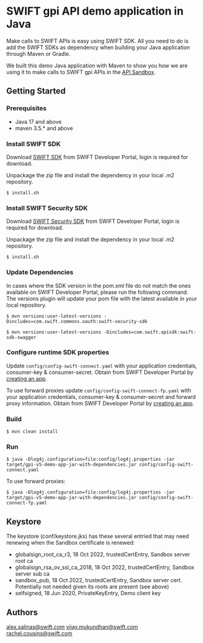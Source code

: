 # SWIFT gpi API demo application in Java

Make calls to SWIFT APIs is easy using SWIFT SDK. All you need to do is add the SWIFT SDKs as dependency when building your Java application through Maven or Gradle.

We built this demo Java application with Maven to show you how we are using it to make calls to SWIFT gpi APIs in the [API Sandbox](https://developer.swift.com/reference#gsg).


## Getting Started ##

### Prerequisites ###
* Java 17 and above
* maven 3.5.* and above

### Install SWIFT SDK ###

Download [SWIFT SDK](https://developer.swift.com/swift-sdk) from SWIFT Developer Portal, login is required for download.

Unpackage the zip file and install the dependency in your local .m2 repository.

```
$ install.sh
```

### Install SWIFT Security SDK ###

Download [SWIFT Security SDK](https://developer.swift.com/swift-sdk) from SWIFT Developer Portal, login is required for download.

Unpackage the zip file and install the dependency in your local .m2 repository.

```
$ install.sh
```

### Update Dependencies ###

In cases where the SDK version in the pom.xml file do not match the ones available on SWIFT Developer Portal, please run the following command. The versions plugin will update your pom file with the latest available in your local repository.

```
$ mvn versions:user-latest-versions -Dincludes=com.swift.commons.oauth:swift-security-sdk
```

```
$ mvn versions:user-latest-versions -Dincludes=com.swift.apisdk:swift-sdk-swagger
```

### Configure runtime SDK properties ###

Update ```config/config-swift-connect.yaml``` with your application credentials, consumer-key & consumer-secret. Obtain from SWIFT Developer Portal by [creating an app](https://developer.swift.com/reference#sandbox-getting-started).

To use forward proxies update ```config/config-swift-connect-fp.yaml``` with your application credentials, consumer-key & consumer-secret and forward proxy information. Obtain from SWIFT Developer Portal by [creating an app](https://developer.swift.com/reference#sandbox-getting-started).

### Build ###

```
$ mvn clean install
```

### Run ###

```
$ java -Dlog4j.configuration=file:config/log4j.properties -jar target/gpi-v5-demo-app-jar-with-dependencies.jar config/config-swift-connect.yaml

```
To use forward proxies:
```
$ java -Dlog4j.configuration=file:config/log4j.properties -jar target/gpi-v5-demo-app-jar-with-dependencies.jar config/config-swift-connect-fp.yaml

```

## Keystore
The keystore (conf/keystore.jks) has these several entried that may need renewing when the Sandbox certificate is renewed:
- globalsign_root_ca_r3, 18 Oct 2022, trustedCertEntry, Sandbox server root ca
- globalsign_rsa_ov_ssl_ca_2018, 18 Oct 2022, trustedCertEntry, Sandbox server sub ca
- sandbox_pub, 18 Oct 2022, trustedCertEntry, Sandbox server cert. Potentially not needed given its roots are present (see above)
- selfsigned, 18 Jun 2020, PrivateKeyEntry, Demo client key

## Authors
alex.salinas@swift.com
vijay.mukundhan@swift.com
rachel.cousins@swift.com
